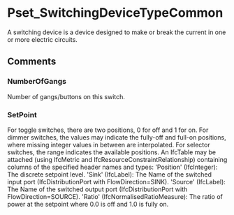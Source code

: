 # Pset_SwitchingDeviceTypeCommon

A switching device is a device designed to make or break the current in one or more electric circuits.
<!-- end of short definition -->



## Comments

### NumberOfGangs

Number of gangs/buttons on this switch.

### SetPoint

For toggle switches, there are two positions, 0 for off and 1 for on. For dimmer switches, the values may indicate the fully-off and full-on positions, where missing integer values in between are interpolated.  For selector switches, the range indicates the available positions.
An IfcTable may be attached (using IfcMetric and IfcResourceConstraintRelationship) containing columns of the specified header names and types:
'Position' (IfcInteger): The discrete setpoint level.
'Sink' (IfcLabel): The Name of the switched input port (IfcDistributionPort with FlowDirection=SINK).
'Source' (IfcLabel): The Name of the switched output port (IfcDistributionPort with FlowDirection=SOURCE).
'Ratio' (IfcNormalisedRatioMeasure): The ratio of power at the setpoint where 0.0 is off and 1.0 is fully on.


